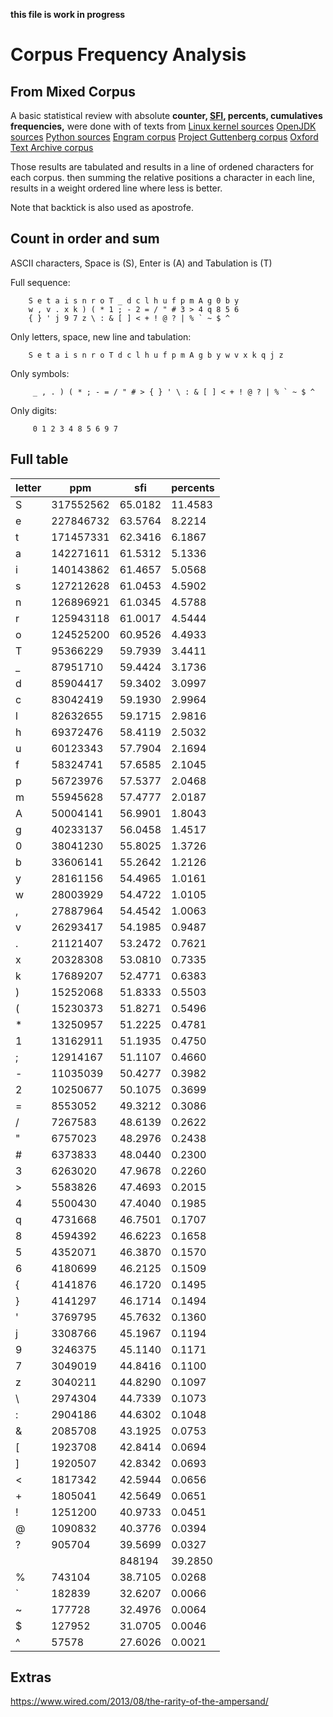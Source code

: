 
__this file is work in progress__

# Corpus Frequency Analysis

## From Mixed Corpus

A basic statistical review with absolute **counter, [SFI](http://www.manulex.org/docs/en/Manulex.pdf), percents, cumulatives frequencies,** were done with of texts from
[Linux kernel sources](https://github.com/agsb/minute/blob/main/docs/stats.linux.md)
[OpenJDK sources](https://github.com/agsb/minute/blob/main/docs/stats.openjdk.md)
[Python sources](https://github.com/agsb/minute/blob/main/docs/stats.python.md)
[Engram corpus](https://github.com/agsb/minute/blob/main/docs/stats.engram.md)
[Project Guttenberg corpus](https://github.com/agsb/minute/blob/main/docs/stats.guttenberg.md)
[Oxford Text Archive corpus](https://github.com/agsb/minute/blob/main/docs/stats.engram.md)

Those results are tabulated and results in a line of ordened characters for each corpus. 
then summing the relative positions a character in each line, results in a weight ordered line where less is better.

Note that backtick is also used as apostrofe. 

## Count in order and sum

ASCII characters, Space is (S), Enter is (A) and Tabulation is (T)

Full sequence: 

        S e t a i s n r o T _ d c l h u f p m A g 0 b y 
        w , v . x k ) ( * 1 ; - 2 = / " # 3 > 4 q 8 5 6 
        { } ' j 9 7 z \ : & [ ] < + ! @ ? | % ` ~ $ ^ 

Only letters, space, new line and tabulation:

        S e t a i s n r o T d c l h u f p m A g b y w v x k q j z 

Only symbols:

         _ , . ) ( * ; - = / " # > { } ' \ : & [ ] < + ! @ ? | % ` ~ $ ^ 

Only digits:

         0 1 2 3 4 8 5 6 9 7 

## Full table


 | letter | ppm | sfi | percents |
| --- | --- | --- | --- |
 | S | 317552562 | 65.0182 | 11.4583 | 
 | e | 227846732 | 63.5764 | 8.2214 | 
 | t | 171457331 | 62.3416 | 6.1867 | 
 | a | 142271611 | 61.5312 | 5.1336 | 
 | i | 140143862 | 61.4657 | 5.0568 | 
 | s | 127212628 | 61.0453 | 4.5902 | 
 | n | 126896921 | 61.0345 | 4.5788 | 
 | r | 125943118 | 61.0017 | 4.5444 | 
 | o | 124525200 | 60.9526 | 4.4933 | 
 | T | 95366229 | 59.7939 | 3.4411 | 
 | _ | 87951710 | 59.4424 | 3.1736 | 
 | d | 85904417 | 59.3402 | 3.0997 | 
 | c | 83042419 | 59.1930 | 2.9964 | 
 | l | 82632655 | 59.1715 | 2.9816 | 
 | h | 69372476 | 58.4119 | 2.5032 | 
 | u | 60123343 | 57.7904 | 2.1694 | 
 | f | 58324741 | 57.6585 | 2.1045 | 
 | p | 56723976 | 57.5377 | 2.0468 | 
 | m | 55945628 | 57.4777 | 2.0187 | 
 | A | 50004141 | 56.9901 | 1.8043 | 
 | g | 40233137 | 56.0458 | 1.4517 | 
 | 0 | 38041230 | 55.8025 | 1.3726 | 
 | b | 33606141 | 55.2642 | 1.2126 | 
 | y | 28161156 | 54.4965 | 1.0161 | 
 | w | 28003929 | 54.4722 | 1.0105 | 
 | , | 27887964 | 54.4542 | 1.0063 | 
 | v | 26293417 | 54.1985 | 0.9487 | 
 | . | 21121407 | 53.2472 | 0.7621 | 
 | x | 20328308 | 53.0810 | 0.7335 | 
 | k | 17689207 | 52.4771 | 0.6383 | 
 | ) | 15252068 | 51.8333 | 0.5503 | 
 | ( | 15230373 | 51.8271 | 0.5496 | 
 | * | 13250957 | 51.2225 | 0.4781 | 
 | 1 | 13162911 | 51.1935 | 0.4750 | 
 | ; | 12914167 | 51.1107 | 0.4660 | 
 | - | 11035039 | 50.4277 | 0.3982 | 
 | 2 | 10250677 | 50.1075 | 0.3699 | 
 | = | 8553052 | 49.3212 | 0.3086 | 
 | / | 7267583 | 48.6139 | 0.2622 | 
 | " | 6757023 | 48.2976 | 0.2438 | 
 | # | 6373833 | 48.0440 | 0.2300 | 
 | 3 | 6263020 | 47.9678 | 0.2260 | 
 | > | 5583826 | 47.4693 | 0.2015 | 
 | 4 | 5500430 | 47.4040 | 0.1985 | 
 | q | 4731668 | 46.7501 | 0.1707 | 
 | 8 | 4594392 | 46.6223 | 0.1658 | 
 | 5 | 4352071 | 46.3870 | 0.1570 | 
 | 6 | 4180699 | 46.2125 | 0.1509 | 
 | { | 4141876 | 46.1720 | 0.1495 | 
 | } | 4141297 | 46.1714 | 0.1494 | 
 | ' | 3769795 | 45.7632 | 0.1360 | 
 | j | 3308766 | 45.1967 | 0.1194 | 
 | 9 | 3246375 | 45.1140 | 0.1171 | 
 | 7 | 3049019 | 44.8416 | 0.1100 | 
 | z | 3040211 | 44.8290 | 0.1097 | 
 | \ | 2974304 | 44.7339 | 0.1073 | 
 | : | 2904186 | 44.6302 | 0.1048 | 
 | & | 2085708 | 43.1925 | 0.0753 | 
 | [ | 1923708 | 42.8414 | 0.0694 | 
 | ] | 1920507 | 42.8342 | 0.0693 | 
 | < | 1817342 | 42.5944 | 0.0656 | 
 | + | 1805041 | 42.5649 | 0.0651 | 
 | ! | 1251200 | 40.9733 | 0.0451 | 
 | @ | 1090832 | 40.3776 | 0.0394 | 
 | ? | 905704 | 39.5699 | 0.0327 | 
 | | | 848194 | 39.2850 | 0.0306 | 
 | % | 743104 | 38.7105 | 0.0268 | 
 | ` | 182839 | 32.6207 | 0.0066 | 
 | ~ | 177728 | 32.4976 | 0.0064 | 
 | $ | 127952 | 31.0705 | 0.0046 | 
 | ^ | 57578 | 27.6026 | 0.0021 | 

## Extras

https://www.wired.com/2013/08/the-rarity-of-the-ampersand/


